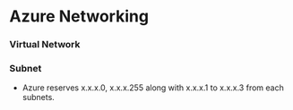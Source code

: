 # Azure Networking


### Virtual Network

### Subnet
- Azure reserves x.x.x.0, x.x.x.255 along with x.x.x.1 to x.x.x.3 from each subnets.
